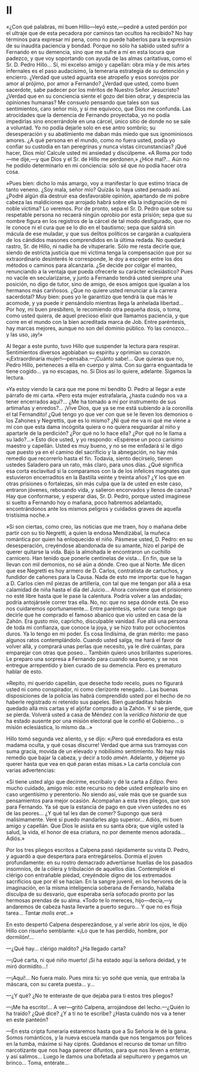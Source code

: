# II

«¿Con qué palabras, mi buen Hillo—leyó este,—pediré a usted perdón por el
ultraje que de esta pecadora por caminos tan ocultos ha recibido? No hay
términos para expresar mi pena, como no puede haberlos para la expresión de su
inaudita paciencia y bondad. Porque no sólo ha sabido usted sufrir a Fernando
en su demencia, sino que me sufre a mí en esta locura que padezco, y que voy
soportando con ayuda de las almas caritativas, como el Sr. D. Pedro Hillo...
Sí, mi excelso amigo y capellán: obra mía y de mis artes infernales es el paso
audacísimo, la temeraria estrategia de su detención y encierro. ¿Verdad que
usted aguanta ese atropello y esos sonrojos por amor al prójimo, por amor
a Fernando? ¿Verdad que usted, como buen sacerdote, sabe padecer por los
méritos de Nuestro Señor Jesucristo? ¿Verdad que en su conciencia siente el
gozo del bien obrar, y desprecia las opiniones humanas? Me consuelo pensando
que tales son sus sentimientos, caro señor mío, y si me equivoco, que Dios me
confunda. Las atrocidades que la demencia de Fernando proyectaba, yo no podía
impedirlas sino encerrándole en una cárcel, único sitio de donde no se sale
a voluntad. Yo no podía dejarle solo en ese antro sombrío; su desesperación
y su abatimiento me daban más miedo que sus ignominiosos amores. ¿A qué persona
en el mundo, como no fuera usted, podía yo confiar su custodia en tan
peregrinas y nunca vistas circunstancias? ¡Qué hacer, Dios mío! Calcule usted
mi ansiedad y discúlpeme. «A Roma por todo—me dije,—y que Dios y el Sr. de
Hillo me perdonen,» ¿Hice mal?... Aún no he podido determinarlo en mi
conciencia: sólo sé que no podía hacer otra cosa.

»Pues bien: dicho lo más amargo, voy a manifestar lo que estimo triaca de tanto
veneno. ¿Soy mala, señor mío? Quizás lo haya usted pensado así. ¿Podré algún
día destruir esa desfavorable opinión, apartando de mi pobre cabeza las
maldiciones que arrojado habrá sobre ella la indignación de mi noble víctima?
Lo veremos. Por de pronto, sepa el Sr. D. Pedro que sobre su respetable persona
no recaerá ningún oprobio por esta prisión; sepa que su nombre figura en los
registros de la cárcel de tal modo desfigurado, que no le conoce ni el cura que
se lo dio en el bautismo; sepa que saldrá sin mácula de ese muladar, y que sus
delitos políticos se cargarán a cualquiera de los cándidos masones comprendidos
en la última redada. No quedará rastro, Sr. de Hillo, ni nadie ha de
vituperarle. Sólo me resta decirle que, siendo de estricta justicia que mi
víctima tenga la compensación que por su extraordinario desinterés le
corresponde, le doy a escoger entre los dos métodos o caminos para alcanzarla.
¿Se decide por colgar el manteo, renunciando a la ventaja que pueda ofrecerle
su carácter eclesiástico? Pues no vacile en secularizarse, y junto a Fernando
tendrá usted siempre una posición, no digo de tutor, sino de amigo, de esos
amigos que igualan a los hermanos más cariñosos. ¿Que no quiere usted renunciar
a la carrera sacerdotal? Muy bien: pues yo le garantizo que tendrá la que más
le acomode, y ya puede ir pensándolo mientras llega la anhelada libertad... Por
hoy, mi buen presbítero, le recomiendo otra pequeña dosis, o toma, como usted
quiera, de aquel precioso elixir que llamamos paciencia, y que corre en el
mundo con la bien acreditada marca de Job. Entre paréntesis, hay marcas
mejores, aunque no son del dominio público. Yo las conozco... y las uso, ¡ay!»

Al llegar a este punto, tuvo Hillo que suspender la lectura para respirar.
Sentimientos diversos agobiaban su espíritu y oprimían su corazón.
«¡Extraordinaria mujer!—pensaba.—¡Cuánto sabe!... Que quieras que no, Pedro
Hillo, perteneces a ella en cuerpo y alma. Con su garra enguantada te tiene
cogido... ya no escapas, no. Si Dios así lo quiere, adelante. Sigamos la
lectura.

»Ya estoy viendo la cara que me pone mi bendito D. Pedro al llegar a este
párrafo de mi carta. «Pero esta mujer estrafalaria, ¿hasta cuándo nos va
a tener encerrados aquí?... ¿Me ha tomado a mí por instrumento de sus artimañas
y enredos?... ¡Vive Dios, que ya se me está subiendo a la coronilla el tal
Fernandito! ¿Qué tengo yo que ver con que se le lleven los demonios o los
Zahones y Negrettis, que es lo mismo? ¿Ni qué me va ni qué me viene a mí con
que esta dama incógnita quiera o no quiera resguardar al niño y apartarle de la
perdición? ¿Por qué no lo hace ella? ¿Por qué no le llama a su lado?...» Esto
dice usted, y yo respondo: «Espérese un poco carísimo maestro y capellán. Usted
es muy bueno, y no se me enfadará si le digo que puesto ya en el camino del
sacrificio y la abnegación, no hay más remedio que recorrerlo hasta el fin.
Todavía, siento decírselo, tienen ustedes Saladero para un rato, más claro,
para unos días. ¿Qué significa esa corta esclavitud si la comparamos con la de
los infelices magnates que estuvieron encerraditos en la Bastilla veinte
y treinta años? ¿Y los que en otras prisiones o fortalezas, sin más culpa que
la de usted en este caso, entraron jóvenes, rebosando vida, y salieron
encorvados y llenos de canas? Hay que conformarse, y esperar días, Sr. D.
Pedro, porque usted imagínese si suelto a Fernando hoy o mañana, poco habremos
adelantado, encontrándonos ante los mismos peligros y cuidados graves de
aquella tristísima noche.»

»Si son ciertas, como creo, las noticias que me traen, hoy o mañana debe partir
con su tío Negretti, a quien la endosa Mendizábal, la muñeca romántica por
quien ha enloquecido el niño. Pásmese usted, D. Pedro: en su desesperación,
creyéndose abandonada de su amante, hizo el paripé de querer quitarse la vida.
Bajo la almohada le encontraron un cuchillo carnicero. Han tenido que ponerle
centinelas de vista... En fin, que se la llevan con mil demonios, no sé aún
a dónde. Creo que al Norte. Me dicen que ese Negretti es hoy armero de D.
Carlos, contratista de cartuchos, y fundidor de cañones para la Causa. Nada de
esto me importa: que le hagan a D. Carlos cien mil piezas de artillería, con
tal que me tengan por allá a esa calamidad de niña hasta el día del Juicio...
Ahora conviene que el prisionero no esté libre hasta que le pase la calentura.
Podría volver a las andadas; podría antojársele correr tras ella. No, no: que
no sepa dónde está. De eso nos cuidaremos oportunamente... Entre paréntesis,
señor cura: tengo que decirle que he comprado el famoso abanico que vio usted
en casa de la Zahón. Era gusto mío, capricho, disculpable vanidad. Fue allá una
persona de toda mi confianza, que conoce la joya, y se hizo trato por
ochocientos duros. Ya lo tengo en mi poder. Es cosa lindísima, de gran mérito:
me paso algunos ratos contemplándolo. Cuando usted salga, me hará el favor de
volver allá, y comprará unas perlas que necesito, ya le diré cuántas, para
emparejar con otras que poseo... También quiero unos brillantes superiores. Le
preparo una sorpresa a Fernando para cuando sea bueno, y se nos entregue
arrepentido y bien curado de su demencia. Pero es prematuro hablar de esto.

»Repito, mi querido capellán, que deseche todo recelo, pues no figurará usted
ni como conspirador, ni como clerizonte renegado... Las buenas disposiciones de
la policía las habrá comprendido usted por el hecho de no haberle registrado ni
retenido sus papeles. Bien guardaditas habrán quedado allá mis cartas y el
aljófar comprado a la Zahón. Y si se pierde, que se pierda. Volverá usted
a casa de Méndez con la *verídica historia* de que ha estado ausente por una
misión electoral que le confió el Gobierno... o misión eclesiástica, lo mismo
da...»

Hillo tomó segunda vez aliento, y se dijo: «¡Pero qué enredadora es esta madama
oculta, y qué cosas discurre! Verdad que arma sus tramoyas con suma gracia,
movida de un elevado y nobilísimo sentimiento. No hay más remedio que bajar la
cabeza, y decir a todo *amén*. Adelante, y déjeme yo querer hasta que vea en
qué paran estas misas.» La carta concluía con varias advertencias:

«Si tiene usted algo que decirme, escríbalo y dé la carta a *Edipo*. Pero mucho
cuidado, amigo mío: este recurso no debe usted emplearlo sino en caso
urgentísimo y perentorio. No siendo así, vale más que se guarde sus
pensamientos para mejor ocasión. Acompañan a esta tres pliegos, que son para
Fernando. Ya sé que la estancia de pago en que viven ustedes no es de las
peores... ¿Y qué tal les dan de comer? Supongo que será malísimamente. Veré si
puedo mandarles algo superior... Adiós, mi buen amigo y capellán. Que Dios le
asista en su santa obra; que vigile usted la salud, la vida, el honor de esa
criatura, no por demente menos adorada... Adiós.»

Por los tres pliegos escritos a Calpena pasó rápidamente su vista D. Pedro,
y aguardó a que despertara para entregárselos. Dormía el joven profundamente:
en su rostro demacrado advertíanse huellas de los pasados insomnios, de la
cólera y tribulación de aquellos días. Contemplole el clérigo con entrañable
piedad, creyéndole digno de los extremados sacrificios que por él se hacían. En
la sangre juvenil, en los hervores de la imaginación, en la misma inteligencia
soberana de Fernando, hallaba disculpa de su desvarío, que esperaba sería
sofocado pronto por las hermosas prendas de su alma. «Todo te lo mereces,
hijo—decía,—y andaremos de cabeza hasta llevarte a puerto seguro... Y que no
es floja tarea... *Tantæ molis erat*...»

En esto despertó Calpena desperezándose, y al verle abrir los ojos, le dijo
Hillo con risueño semblante: «¡Lo que te has perdido, hombre, por dormilón!...

—¿Qué hay... clérigo maldito? ¿Ha llegado carta?

—¡Qué carta, ni qué niño muerto! ¡Si ha estado aquí la señora deidad, y te miró
dormidito...!

—¡Aquí!... No fuera malo. Pues mira tú: yo soñé que venía, que entraba la
máscara, con su careta puesta... y...

—¿Y qué? ¿No te enteraste de que dejaba para ti estos tres pliegos?

—¡Me ha escrito!... A ver—gritó Calpena, arrojándose del lecho.—¿Quién lo ha
traído? ¿Qué dice? ¿Y a ti no te escribe? ¿Hasta cuándo nos va a tener en este
panteón?

—En esta cripta funeraria estaremos hasta que a Su Señoría le dé la gana. Somos
románticos, y la nueva escuela manda que nos tengamos por felices en la tumba,
máxime si hay ciprés. Quédanos el recurso de tomar un filtro narcotizante que
nos haga parecer difuntos, para que nos lleven a enterrar, y así salimos...
Luego le damos una bofetada al sepulturero y pegamos un brinco... Toma,
entérate...
